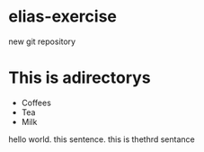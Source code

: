 # elias-exercise
new git repository
<!DOCTYPE html>
<html> 
<title>directorys</title>
<body>

<h1>This is adirectorys</h1>
  <ul>
    <li>Coffees</li>
    <li>Tea</li>
    <li>Milk</li>
  </ul> 
  <p> hello world. this sentence. this is thethrd sentance</p>


</body>
</html> 
